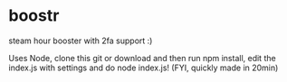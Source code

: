 # boostr
steam hour booster with 2fa support :)

Uses Node, clone this git or download and then run npm install, edit the index.js with settings and do node index.js!
(FYI, quickly made in 20min)
